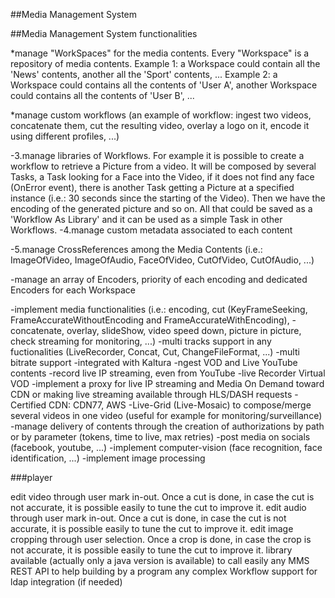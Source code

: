 ##Media Management System

##Media Management System functionalities

*manage "WorkSpaces" for the media contents. Every "Workspace" is a repository of media contents. Example 1: a Workspace could contain all the 'News' contents, another all the 'Sport' contents, ... Example 2: a Workspace could contains all the contents of 'User A', another Workspace could contains all the contents of 'User B', ...


*manage custom workflows (an example of workflow: ingest two videos, concatenate them, cut the resulting video, overlay a logo on it, encode it using different profiles, ...)


-3.manage libraries of Workflows. For example it is possible to create a workflow to retrieve a Picture from a video. It will be composed by several Tasks, a Task looking for a Face into the Video, if it does not find any face (OnError event), there is another Task getting a Picture at a specified instance (i.e.: 30 seconds since the starting of the Video). Then we have the encoding of the generated picture and so on. All that could be saved as a 'Workflow As Library' and it can be used as a simple Task in other Workflows.
-4.manage custom metadata associated to each content


-5.manage CrossReferences among the Media Contents (i.e.: ImageOfVideo, ImageOfAudio, FaceOfVideo, CutOfVideo, CutOfAudio, ...)


-manage an array of Encoders, priority of each encoding and dedicated Encoders for each Workspace


-implement media functionalities (i.e.: encoding, cut (KeyFrameSeeking, FrameAccurateWithoutEncoding and FrameAccurateWithEncoding), -concatenate, overlay, slideShow, video speed down, picture in picture, check streaming for monitoring, ...)
-multi tracks support in any fuctionalities (LiveRecorder, Concat, Cut, ChangeFileFormat, ...)
-multi bitrate support
-integrated with Kaltura
-ngest VOD and Live YouTube contents
-record live IP streaming, even from YouTube
-live Recorder Virtual VOD
-implement a proxy for live IP streaming and Media On Demand toward CDN or making live streaming available through HLS/DASH requests
-Certified CDN: CDN77, AWS
-Live-Grid (Live-Mosaic) to compose/merge several videos in one video (useful for example for monitoring/surveillance)
-manage delivery of contents through the creation of authorizations by path or by parameter (tokens, time to live, max retries)
-post media on socials (facebook, youtube, ...)
-implement computer-vision (face recognition, face identification, ...)
-implement image processing

###player

edit video through user mark in-out. Once a cut is done, in case the cut is not accurate, it is possible easily to tune the cut to improve it.
edit audio through user mark in-out. Once a cut is done, in case the cut is not accurate, it is possible easily to tune the cut to improve it.
edit image cropping through user selection. Once a crop is done, in case the crop is not accurate, it is possible easily to tune the cut to improve it.
library available (actually only a java version is available)
to call easily any MMS REST API
to help building by a program any complex Workflow
support for ldap integration (if needed)